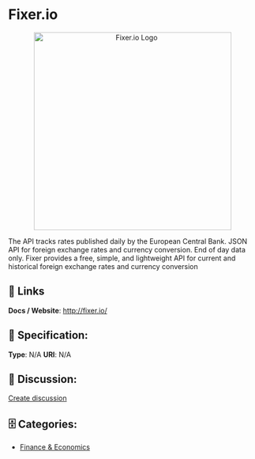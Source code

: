 # Fixer.io
<p align="center">
    <img width="400" src="https://raw.githubusercontent.com/apis-list/apis-list/main/apis/fixer-io/logo_256x256.png" alt="Fixer.io Logo"/>
</p>

The API tracks rates published daily by the European Central Bank. JSON API for foreign exchange rates and currency conversion. End of day data only.  Fixer provides a free, simple, and lightweight API for current and historical foreign exchange rates and currency conversion

##  🔗 Links
**Docs / Website**: http://fixer.io/

## 🧬 Specification:
**Type**: N/A
**URI**: N/A

## 💬 Discussion:
[Create discussion](https://github.com/apis-list/apis-list/discussions/new)

## 🗄️ Categories:
- [Finance & Economics](https://github.com/apis-list/apis-list#finance--economics)










